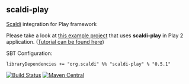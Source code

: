 ## scaldi-play

[Scaldi](http://scaldi.org) integration for Play framework

Please take a look at [this example project](https://github.com/scaldi/scaldi-play-example) that uses **scaldi-play**
in Play 2 application. ([Tutorial can be found here](http://hacking-scala.tumblr.com/post/51407241538/easy-dependency-injection-in-play-framework-with-scaldi))

SBT Configuration:

    libraryDependencies += "org.scaldi" %% "scaldi-play" % "0.5.1"

[![Build Status](https://travis-ci.org/scaldi/scaldi-play.png)](https://travis-ci.org/scaldi/scaldi-play) [![Maven Central](https://maven-badges.herokuapp.com/maven-central/org.scaldi/scaldi-play_2.11/badge.svg)](https://maven-badges.herokuapp.com/maven-central/org.scaldi/scaldi-play_2.11)
